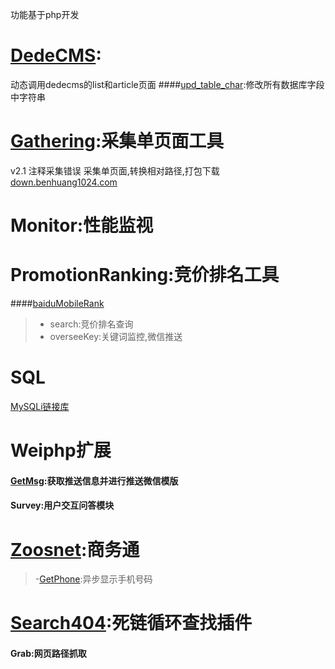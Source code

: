 功能基于php开发
# [DedeCMS](DedeCMS):
动态调用dedecms的list和article页面
####[upd_table_char](DedeCMS/upd_table_char.php):修改所有数据库字段中字符串

# [Gathering](Gathering):采集单页面工具
v2.1 注释采集错误
采集单页面,转换相对路径,打包下载
<a href="http://down.benhuang1024.com" target="_blank">down.benhuang1024.com</a>

# Monitor:性能监视

# PromotionRanking:竞价排名工具
####[baiduMobileRank](PromotionRanking/baiduMobileRank)
> - search:竞价排名查询
> - overseeKey:关键词监控,微信推送

# SQL
[MySQLi链接库](SQL/MySQLi/MySQL.class.php)

# Weiphp扩展
#### [GetMsg](/WeiPHP/GetMsg):获取推送信息并进行推送微信模版


#### Survey:用户交互问答模块
# [Zoosnet](Zoosnet):商务通
>-[GetPhone](Zoosnet/GetPhone):异步显示手机号码

# [Search404](search404):死链循环查找插件

#### Grab:网页路径抓取
